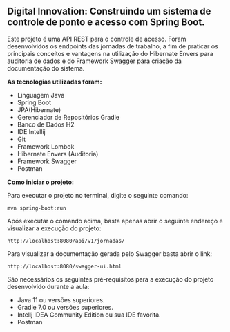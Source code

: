 ## Digital Innovation: Construindo um sistema de controle de ponto e acesso com Spring Boot.

Este projeto é uma API REST para o controle de acesso. Foram desenvolvidos os endpoints das jornadas de trabalho, a fim de praticar os principais conceitos e vantagens na utilização do Hibernate Envers para auditoria de dados e do Framework Swagger para criação da documentação do sistema.

**As tecnologias utilizadas foram:**

- Linguagem Java
- Spring Boot
- JPA(Hibernate)
- Gerenciador de Repositórios Gradle
- Banco de Dados H2
- IDE Intellij
- Git
- Framework Lombok
- Hibernate Envers (Auditoria)
- Framework Swagger
- Postman

**Como iniciar o projeto:**

Para executar o projeto no terminal, digite o seguinte comando:

```
mvn spring-boot:run 
```

Após executar o comando acima, basta apenas abrir o seguinte endereço e visualizar a execução do projeto:

```
http://localhost:8080/api/v1/jornadas/
```

Para visualizar a documentação gerada pelo Swagger basta abrir o link:

```
http://localhost:8080/swagger-ui.html
```



São necessários os seguintes pré-requisitos para a execução do projeto desenvolvido durante a aula:

- Java 11 ou versões superiores.
- Gradle 7.0 ou versões superiores.
- Intellj IDEA Community Edition ou sua IDE favorita.
- Postman

